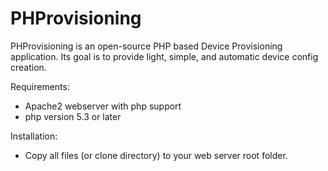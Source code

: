 # PHProvisioning

PHProvisioning is an open-source PHP based Device Provisioning application. Its goal is to provide light, simple, and automatic device config creation.

Requirements:
- Apache2 webserver with php support
- php version 5.3 or later 

Installation:
- Copy all files (or clone directory) to your web server root folder.
